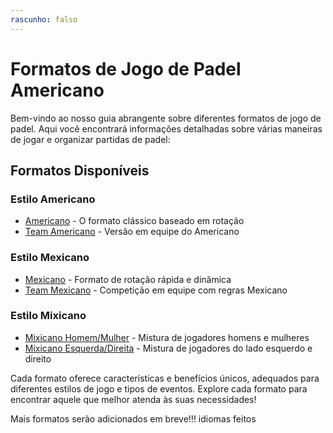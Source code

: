 ```yaml
---
rascunho: falso
---
```


# Formatos de Jogo de Padel Americano

Bem-vindo ao nosso guia abrangente sobre diferentes formatos de jogo de padel. Aqui você encontrará informações detalhadas sobre várias maneiras de jogar e organizar partidas de padel:

## Formatos Disponíveis

### Estilo Americano
- [Americano](/pt/americano) - O formato clássico baseado em rotação
- [Team Americano](/pt/team-americano) - Versão em equipe do Americano

### Estilo Mexicano
- [Mexicano](/pt/mexicano) - Formato de rotação rápida e dinâmica
- [Team Mexicano](/pt/team-mexicano) - Competição em equipe com regras Mexicano

### Estilo Mixicano
- [Mixicano Homem/Mulher](/pt/mixicano) - Mistura de jogadores homens e mulheres
- [Mixicano Esquerda/Direita](/pt/mixicano) - Mistura de jogadores do lado esquerdo e direito

Cada formato oferece características e benefícios únicos, adequados para diferentes estilos de jogo e tipos de eventos. Explore cada formato para encontrar aquele que melhor atenda às suas necessidades!

Mais formatos serão adicionados em breve!!! idiomas feitos